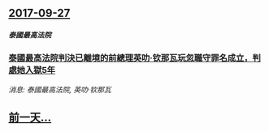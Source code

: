 ## [2017-09-27](/news/2017/09/27/index.md)

##### 泰國最高法院
### [泰國最高法院判決已離境的前總理英叻·钦那瓦玩忽職守罪名成立，判處她入獄5年 ](/news/2017/09/27/泰國最高法院判決已離境的前總理英叻-钦那瓦玩忽職守罪名成立-判處她入獄5年.md)
_消息: 泰國最高法院, 英叻·钦那瓦_

## [前一天...](/news/2017/09/25/index.md)

